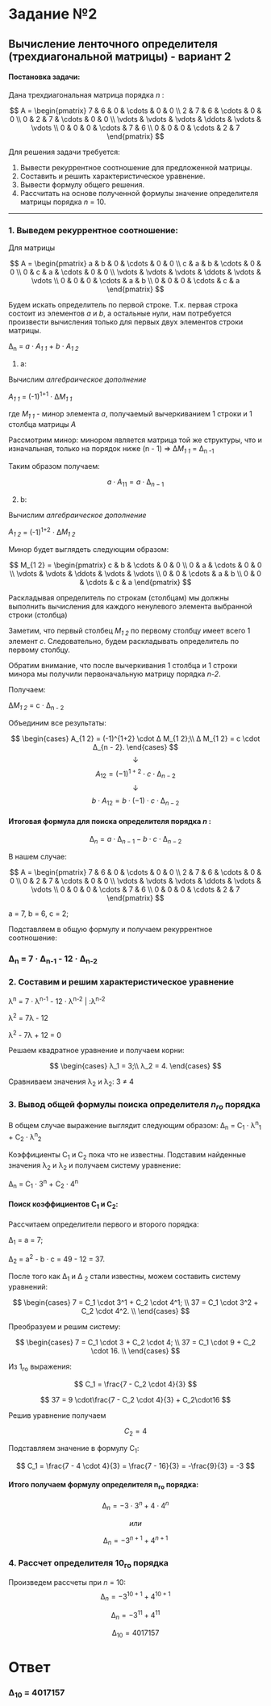 # Задание №2
## Вычисление ленточного определителя (трехдиагональной матрицы) - вариант 2
#### Постановка задачи:
Дана трехдиагональная матрица порядка *n* :

$$    
A =     
\begin{pmatrix}    
7 & 6 & 0 & \cdots & 0 & 0 \\    
2 & 7 & 6 & \cdots & 0 & 0 \\    
0 & 2 & 7 & \cdots & 0 & 0 \\    
\vdots  & \vdots & \vdots & \ddots & \vdots & \vdots  \\    
0 & 0 & 0 & \cdots & 7 & 6 \\    
0 & 0 & 0 & \cdots & 2 & 7     
\end{pmatrix}    
$$

Для решения задачи требуется:  
1. Вывести рекуррентное соотношение для предложенной матрицы.  
2. Составить и решить характеристическое уравнение.  
3. Вывести формулу общего решения.  
4. Рассчитать на основе полученной формулы значение определителя матрицы порядка *n* = 10.


---


### 1. Выведем рекуррентное соотношение:

Для матрицы

$$    
A =     
 \begin{pmatrix}    
  a & b & 0 & \cdots & 0 & 0 \\    
  c & a & b & \cdots & 0 & 0 \\    
  0 & c & a & \cdots & 0 & 0 \\    
  \vdots  & \vdots & \vdots & \ddots & \vdots & \vdots  \\    
  0 & 0 & 0 & \cdots & a & b \\    
  0 & 0 & 0 & \cdots & c & a     
 \end{pmatrix}    
$$

Будем искать определитель по первой строке. Т.к. первая строка состоит из элементов *a* и *b*, a остальные нули, нам потребуется произвести вычисления только для первых двух элементов строки матрицы.

∆<sub>n</sub> = *а* &middot; *А<sub>1 1</sub>* + *b* &middot; *А<sub>1 2</sub>*

1. a:

Вычислим *алгебраическое дополнение*

*А<sub>1 1</sub>* = (-1)<sup>1+1</sup> &middot; ∆*M<sub>1 1</sub>*

где *M<sub>1 1</sub>* - минор элемента *а*, получаемый вычеркиванием 1 строки и 1 столбца матрицы *A*

Рассмотрим минор: минором является матрица той же структуры, что и изначальная, только на порядок ниже (n - 1) ⇒ ∆*M<sub>1 1</sub>* = ∆<sub>n -1</sub>

Таким образом получаем:

$$
a \cdot A_{1 1} = a \cdot ∆_{n - 1}
$$

2. b:

Вычислим *алгебраическое дополнение*

*А<sub>1 2</sub>* = (-1)<sup>1+2</sup> &middot; ∆*M<sub>1 2</sub>*

Минор будет выглядеть следующим образом:

$$    
M_{1 2} =     
 \begin{pmatrix}        
  c  & b & \cdots & 0 & 0 \\    
  0  & a & \cdots & 0 & 0 \\    
  \vdots  & \vdots & \ddots & \vdots & \vdots  \\    
  0  & 0 & \cdots & a & b \\    
  0  & 0 & \cdots & c & a     
 \end{pmatrix}    
$$

Раскладывая определитель по строкам (столбцам) мы должны выполнить вычисления для каждого ненулевого элемента выбранной строки (столбца)

Заметим, что первый столбец *M<sub>1 2</sub>*  по первому столбцу имеет всего 1 элемент *с*. Следовательно, будем раскладывать определитель по первому столбцу.

Обратим внимание, что после вычеркивания 1 столбца и 1 строки минора мы получили первоначальную матрицу порядка *n-2*.

Получаем:

∆*M<sub>1 2</sub>* = с &middot; ∆<sub>n - 2</sub>

Объединим все результаты:

$$
\begin{cases}
A_{1 2} = (-1)^{1+2} \cdot ∆ M_{1 2};\\
∆ M_{1 2} = c \cdot ∆_{n - 2}.
\end{cases}
$$
$$
↓
$$
$$
A_{1 2} = (-1)^{1+2} \cdot c \cdot ∆_{n - 2}
$$
$$
↓
$$
$$
b \cdot A_{1 2}= b \cdot (-1) \cdot c \cdot ∆_{n - 2}
$$
#### Итоговая формула для поиска определителя порядка *n* :

$$
∆_n = a \cdot ∆_{n - 1} - b \cdot c \cdot ∆_{n - 2}
$$

В нашем случае:

$$    
A =     
 \begin{pmatrix}    
  7 & 6 & 0 & \cdots & 0 & 0 \\    
  2 & 7 & 6 & \cdots & 0 & 0 \\    
  0 & 2 & 7 & \cdots & 0 & 0 \\    
  \vdots  & \vdots & \vdots & \ddots & \vdots & \vdots  \\    
  0 & 0 & 0 & \cdots & 7 & 6 \\    
  0 & 0 & 0 & \cdots & 2 & 7     
 \end{pmatrix}    
$$

 а = 7, b = 6, c = 2;

Подставляем в общую формулу и получаем рекуррентное соотношение:

### ∆<sub>n</sub> = 7 &middot; ∆<sub>n-1</sub> - 12 &middot; ∆<sub>n-2</sub>
### 2. Составим и решим характеристическое уравнение
λ<sup>n</sup> = 7 &middot; λ<sup>n-1</sup> - 12 &middot; λ<sup>n-2</sup> | :λ<sup>n-2</sup>

λ<sup>2</sup> = 7λ - 12

λ<sup>2</sup> - 7λ + 12 = 0

Решаем квадратное уравнение и получаем корни:

$$
\begin{cases}
λ_1 = 3;\\
λ_2 = 4.
\end{cases}
$$

Сравниваем значения λ<sub>2</sub> и λ<sub>2</sub>: 3 ≠ 4
### 3. Вывод общей формулы поиска определителя *n<sub>го</sub>* порядка
В общем случае выражение выглядит следующим образом:
∆<sub>n</sub> = С<sub>1</sub> &middot; λ<sup>n</sup><sub>1</sub> + С<sub>2</sub> &middot; λ<sup>n</sup><sub>2</sub>

Коэффициенты С<sub>1</sub> и С<sub>2</sub> пока что не известны. Подставим найденные  значения λ<sub>2</sub> и λ<sub>2</sub> и получаем систему уравнение:

∆<sub>n</sub> = С<sub>1</sub> &middot; 3<sup>n</sup> + С<sub>2</sub> &middot; 4<sup>n</sup>

#### Поиск коэффициентов С<sub>1</sub> и С<sub>2</sub>:

Рассчитаем определители первого и второго порядка:

∆<sub>1</sub> = а = 7;

∆<sub>2</sub> = a<sup>2</sup> -  b &middot; c = 49 - 12 = 37.

После того как ∆<sub>1</sub> и ∆ <sub> 2</sub> стали известны, можем составить систему уравнений:

$$
\begin{cases}
7 = C_1 \cdot 3^1 + C_2 \cdot 4^1; \\
37 = C_1 \cdot 3^2 + C_2 \cdot 4^2. \\
\end{cases}
$$

Преобразуем и решим систему:

$$
\begin{cases}
7 = C_1 \cdot 3 + C_2 \cdot 4; \\
37 = C_1 \cdot 9 + C_2 \cdot 16. \\
\end{cases}
$$

Из 1<sub>го</sub> выражения:

$$
C_1 = \frac{7 - C_2 \cdot 4}{3}
$$

$$
37 = 9 \cdot\frac{7 - C_2 \cdot 4}{3} + C_2\cdot16
$$

Решив уравнение получаем  

$$
C_2 = 4
$$

Подставляем значение в формулу С<sub>1</sub>:

$$
C_1 = \frac{7 - 4 \cdot 4}{3} = \frac{7 - 16}{3} = -\frac{9}{3} = -3
$$

#### Итого получаем формулу определителя n<sub>го</sub> порядка:

$$
∆_n = -3 \cdot 3^n + 4 \cdot 4^n
$$

$$
или
$$

$$
∆_n = - 3^{n+1} + 4^{n+1}
$$

### 4. Рассчет определителя 10<sub>го</sub> порядка
Произведем рассчеты при *n* = 10:
$$
∆_n = - 3^{10+1} + 4^{10+1}
$$

$$
∆_n = - 3^{11} + 4^{11}
$$

$$
∆_{10} = 4017157
$$



# Ответ

### ∆<sub>10</sub> = 4017157